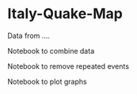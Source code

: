 # Italy-Quake-Map

Data from ....

Notebook to combine data

Notebook to remove repeated events

Notebook to plot graphs
